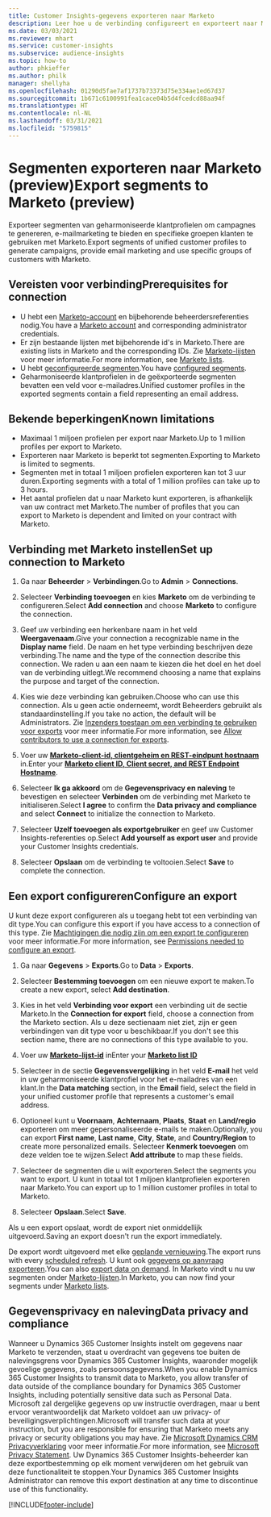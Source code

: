 ```yaml
---
title: Customer Insights-gegevens exporteren naar Marketo
description: Leer hoe u de verbinding configureert en exporteert naar Marketo.
ms.date: 03/03/2021
ms.reviewer: mhart
ms.service: customer-insights
ms.subservice: audience-insights
ms.topic: how-to
author: phkieffer
ms.author: philk
manager: shellyha
ms.openlocfilehash: 01290d5fae7af1737b73373d75e334ae1ed67d37
ms.sourcegitcommit: 1b671c6100991fea1cace04b5d4fcedcd88aa94f
ms.translationtype: HT
ms.contentlocale: nl-NL
ms.lasthandoff: 03/31/2021
ms.locfileid: "5759815"
---
```

# <a name="export-segments-to-marketo-preview"></a><span data-ttu-id="75997-103">Segmenten exporteren naar Marketo (preview)</span><span class="sxs-lookup"><span data-stu-id="75997-103">Export segments to Marketo (preview)</span></span>

<span data-ttu-id="75997-104">Exporteer segmenten van geharmoniseerde klantprofielen om campagnes te genereren, e-mailmarketing te bieden en specifieke groepen klanten te gebruiken met Marketo.</span><span class="sxs-lookup"><span data-stu-id="75997-104">Export segments of unified customer profiles to generate campaigns, provide email marketing and use specific groups of customers with Marketo.</span></span>

## <a name="prerequisites-for-connection"></a><span data-ttu-id="75997-105">Vereisten voor verbinding</span><span class="sxs-lookup"><span data-stu-id="75997-105">Prerequisites for connection</span></span>

-   <span data-ttu-id="75997-106">U hebt een [Marketo-account](https://login.marketo.com/) en bijbehorende beheerdersreferenties nodig.</span><span class="sxs-lookup"><span data-stu-id="75997-106">You have a [Marketo account](https://login.marketo.com/) and corresponding administrator credentials.</span></span>
-   <span data-ttu-id="75997-107">Er zijn bestaande lijsten met bijbehorende id's in Marketo.</span><span class="sxs-lookup"><span data-stu-id="75997-107">There are existing lists in Marketo and the corresponding IDs.</span></span> <span data-ttu-id="75997-108">Zie [Marketo-lijsten](https://docs.marketo.com/display/public/DOCS/Understanding+Static+Lists) voor meer informatie.</span><span class="sxs-lookup"><span data-stu-id="75997-108">For more information, see [Marketo lists](https://docs.marketo.com/display/public/DOCS/Understanding+Static+Lists).</span></span>
-   <span data-ttu-id="75997-109">U hebt [geconfigureerde segmenten](segments.md).</span><span class="sxs-lookup"><span data-stu-id="75997-109">You have [configured segments](segments.md).</span></span>
-   <span data-ttu-id="75997-110">Geharmoniseerde klantprofielen in de geëxporteerde segmenten bevatten een veld voor e-mailadres.</span><span class="sxs-lookup"><span data-stu-id="75997-110">Unified customer profiles in the exported segments contain a field representing an email address.</span></span>

## <a name="known-limitations"></a><span data-ttu-id="75997-111">Bekende beperkingen</span><span class="sxs-lookup"><span data-stu-id="75997-111">Known limitations</span></span>

- <span data-ttu-id="75997-112">Maximaal 1 miljoen profielen per export naar Marketo.</span><span class="sxs-lookup"><span data-stu-id="75997-112">Up to 1 million profiles per export to Marketo.</span></span>
- <span data-ttu-id="75997-113">Exporteren naar Marketo is beperkt tot segmenten.</span><span class="sxs-lookup"><span data-stu-id="75997-113">Exporting to Marketo is limited to segments.</span></span>
- <span data-ttu-id="75997-114">Segmenten met in totaal 1 miljoen profielen exporteren kan tot 3 uur duren.</span><span class="sxs-lookup"><span data-stu-id="75997-114">Exporting segments with a total of 1 million profiles can take up to 3 hours.</span></span> 
- <span data-ttu-id="75997-115">Het aantal profielen dat u naar Marketo kunt exporteren, is afhankelijk van uw contract met Marketo.</span><span class="sxs-lookup"><span data-stu-id="75997-115">The number of profiles that you can export to Marketo is dependent and limited on your contract with Marketo.</span></span>

## <a name="set-up-connection-to-marketo"></a><span data-ttu-id="75997-116">Verbinding met Marketo instellen</span><span class="sxs-lookup"><span data-stu-id="75997-116">Set up connection to Marketo</span></span>

1. <span data-ttu-id="75997-117">Ga naar **Beheerder** > **Verbindingen**.</span><span class="sxs-lookup"><span data-stu-id="75997-117">Go to **Admin** > **Connections**.</span></span>

1. <span data-ttu-id="75997-118">Selecteer **Verbinding toevoegen** en kies **Marketo** om de verbinding te configureren.</span><span class="sxs-lookup"><span data-stu-id="75997-118">Select **Add connection** and choose **Marketo** to configure the connection.</span></span>

1. <span data-ttu-id="75997-119">Geef uw verbinding een herkenbare naam in het veld **Weergavenaam**.</span><span class="sxs-lookup"><span data-stu-id="75997-119">Give your connection a recognizable name in the **Display name** field.</span></span> <span data-ttu-id="75997-120">De naam en het type verbinding beschrijven deze verbinding.</span><span class="sxs-lookup"><span data-stu-id="75997-120">The name and the type of the connection describe this connection.</span></span> <span data-ttu-id="75997-121">We raden u aan een naam te kiezen die het doel en het doel van de verbinding uitlegt.</span><span class="sxs-lookup"><span data-stu-id="75997-121">We recommend choosing a name that explains the purpose and target of the connection.</span></span>

1. <span data-ttu-id="75997-122">Kies wie deze verbinding kan gebruiken.</span><span class="sxs-lookup"><span data-stu-id="75997-122">Choose who can use this connection.</span></span> <span data-ttu-id="75997-123">Als u geen actie onderneemt, wordt Beheerders gebruikt als standaardinstelling.</span><span class="sxs-lookup"><span data-stu-id="75997-123">If you take no action, the default will be Administrators.</span></span> <span data-ttu-id="75997-124">Zie [Inzenders toestaan om een verbinding te gebruiken voor exports](connections.md#allow-contributors-to-use-a-connection-for-exports) voor meer informatie.</span><span class="sxs-lookup"><span data-stu-id="75997-124">For more information, see [Allow contributors to use a connection for exports](connections.md#allow-contributors-to-use-a-connection-for-exports).</span></span>

1. <span data-ttu-id="75997-125">Voer uw **[Marketo-client-id, clientgeheim en REST-eindpunt hostnaam](https://developers.marketo.com/rest-api/authentication/)** in.</span><span class="sxs-lookup"><span data-stu-id="75997-125">Enter your **[Marketo client ID, Client secret, and REST Endpoint Hostname](https://developers.marketo.com/rest-api/authentication/)**.</span></span>

1. <span data-ttu-id="75997-126">Selecteer **Ik ga akkoord** om de **Gegevensprivacy en naleving** te bevestigen en selecteer **Verbinden** om de verbinding met Marketo te initialiseren.</span><span class="sxs-lookup"><span data-stu-id="75997-126">Select **I agree** to confirm the **Data privacy and compliance** and select **Connect** to initialize the connection to Marketo.</span></span>

1. <span data-ttu-id="75997-127">Selecteer **Uzelf toevoegen als exportgebruiker** en geef uw Customer Insights-referenties op.</span><span class="sxs-lookup"><span data-stu-id="75997-127">Select **Add yourself as export user** and provide your Customer Insights credentials.</span></span>

1. <span data-ttu-id="75997-128">Selecteer **Opslaan** om de verbinding te voltooien.</span><span class="sxs-lookup"><span data-stu-id="75997-128">Select **Save** to complete the connection.</span></span>

## <a name="configure-an-export"></a><span data-ttu-id="75997-129">Een export configureren</span><span class="sxs-lookup"><span data-stu-id="75997-129">Configure an export</span></span>

<span data-ttu-id="75997-130">U kunt deze export configureren als u toegang hebt tot een verbinding van dit type.</span><span class="sxs-lookup"><span data-stu-id="75997-130">You can configure this export if you have access to a connection of this type.</span></span> <span data-ttu-id="75997-131">Zie [Machtigingen die nodig zijn om een export te configureren](export-destinations.md#set-up-a-new-export) voor meer informatie.</span><span class="sxs-lookup"><span data-stu-id="75997-131">For more information, see [Permissions needed to configure an export](export-destinations.md#set-up-a-new-export).</span></span>

1. <span data-ttu-id="75997-132">Ga naar **Gegevens** > **Exports**.</span><span class="sxs-lookup"><span data-stu-id="75997-132">Go to **Data** > **Exports**.</span></span>

1. <span data-ttu-id="75997-133">Selecteer **Bestemming toevoegen** om een nieuwe export te maken.</span><span class="sxs-lookup"><span data-stu-id="75997-133">To create a new export, select **Add destination**.</span></span>

1. <span data-ttu-id="75997-134">Kies in het veld **Verbinding voor export** een verbinding uit de sectie Marketo.</span><span class="sxs-lookup"><span data-stu-id="75997-134">In the **Connection for export** field, choose a connection from the Marketo section.</span></span> <span data-ttu-id="75997-135">Als u deze sectienaam niet ziet, zijn er geen verbindingen van dit type voor u beschikbaar.</span><span class="sxs-lookup"><span data-stu-id="75997-135">If you don't see this section name, there are no connections of this type available to you.</span></span>

1. <span data-ttu-id="75997-136">Voer uw **[Marketo-lijst-id](https://docs.marketo.com/display/public/DOCS/Understanding+Static+Lists)** in</span><span class="sxs-lookup"><span data-stu-id="75997-136">Enter your **[Marketo list ID](https://docs.marketo.com/display/public/DOCS/Understanding+Static+Lists)**</span></span> 

1. <span data-ttu-id="75997-137">Selecteer in de sectie **Gegevensvergelijking** in het veld **E-mail** het veld in uw geharmoniseerde klantprofiel voor het e-mailadres van een klant.</span><span class="sxs-lookup"><span data-stu-id="75997-137">In the **Data matching** section, in the **Email** field, select the field in your unified customer profile that represents a customer's email address.</span></span> 

1. <span data-ttu-id="75997-138">Optioneel kunt u **Voornaam**, **Achternaam**, **Plaats**, **Staat** en **Land/regio** exporteren om meer gepersonaliseerde e-mails te maken.</span><span class="sxs-lookup"><span data-stu-id="75997-138">Optionally, you can export **First name**, **Last name**, **City**, **State**, and **Country/Region**  to create more personalized emails.</span></span> <span data-ttu-id="75997-139">Selecteer **Kenmerk toevoegen** om deze velden toe te wijzen.</span><span class="sxs-lookup"><span data-stu-id="75997-139">Select **Add attribute** to map these fields.</span></span>

1. <span data-ttu-id="75997-140">Selecteer de segmenten die u wilt exporteren.</span><span class="sxs-lookup"><span data-stu-id="75997-140">Select the segments you want to export.</span></span> <span data-ttu-id="75997-141">U kunt in totaal tot 1 miljoen klantprofielen exporteren naar Marketo.</span><span class="sxs-lookup"><span data-stu-id="75997-141">You can export up to 1 million customer profiles in total to Marketo.</span></span>

1. <span data-ttu-id="75997-142">Selecteer **Opslaan**.</span><span class="sxs-lookup"><span data-stu-id="75997-142">Select **Save**.</span></span>

<span data-ttu-id="75997-143">Als u een export opslaat, wordt de export niet onmiddellijk uitgevoerd.</span><span class="sxs-lookup"><span data-stu-id="75997-143">Saving an export doesn't run the export immediately.</span></span>

<span data-ttu-id="75997-144">De export wordt uitgevoerd met elke [geplande vernieuwing](system.md#schedule-tab).</span><span class="sxs-lookup"><span data-stu-id="75997-144">The export runs with every [scheduled refresh](system.md#schedule-tab).</span></span> <span data-ttu-id="75997-145">U kunt ook [gegevens op aanvraag exporteren](export-destinations.md#run-exports-on-demand).</span><span class="sxs-lookup"><span data-stu-id="75997-145">You can also [export data on demand](export-destinations.md#run-exports-on-demand).</span></span> <span data-ttu-id="75997-146">In Marketo vindt u nu uw segmenten onder [Marketo-lijsten](ttps://docs.marketo.com/display/public/DOCS/Understanding+Static+Lists).</span><span class="sxs-lookup"><span data-stu-id="75997-146">In Marketo, you can now find your segments under [Marketo lists](ttps://docs.marketo.com/display/public/DOCS/Understanding+Static+Lists).</span></span>


## <a name="data-privacy-and-compliance"></a><span data-ttu-id="75997-147">Gegevensprivacy en naleving</span><span class="sxs-lookup"><span data-stu-id="75997-147">Data privacy and compliance</span></span>

<span data-ttu-id="75997-148">Wanneer u Dynamics 365 Customer Insights instelt om gegevens naar Marketo te verzenden, staat u overdracht van gegevens toe buiten de nalevingsgrens voor Dynamics 365 Customer Insights, waaronder mogelijk gevoelige gegevens, zoals persoonsgegevens.</span><span class="sxs-lookup"><span data-stu-id="75997-148">When you enable Dynamics 365 Customer Insights to transmit data to Marketo, you allow transfer of data outside of the compliance boundary for Dynamics 365 Customer Insights, including potentially sensitive data such as Personal Data.</span></span> <span data-ttu-id="75997-149">Microsoft zal dergelijke gegevens op uw instructie overdragen, maar u bent ervoor verantwoordelijk dat Marketo voldoet aan uw privacy- of beveiligingsverplichtingen.</span><span class="sxs-lookup"><span data-stu-id="75997-149">Microsoft will transfer such data at your instruction, but you are responsible for ensuring that Marketo meets any privacy or security obligations you may have.</span></span> <span data-ttu-id="75997-150">Zie [Microsoft Dynamics CRM Privacyverklaring](https://go.microsoft.com/fwlink/?linkid=396732) voor meer informatie.</span><span class="sxs-lookup"><span data-stu-id="75997-150">For more information, see [Microsoft Privacy Statement](https://go.microsoft.com/fwlink/?linkid=396732).</span></span>
<span data-ttu-id="75997-151">Uw Dynamics 365 Customer Insights-beheerder kan deze exportbestemming op elk moment verwijderen om het gebruik van deze functionaliteit te stoppen.</span><span class="sxs-lookup"><span data-stu-id="75997-151">Your Dynamics 365 Customer Insights Administrator can remove this export destination at any time to discontinue use of this functionality.</span></span>


[!INCLUDE[footer-include](../includes/footer-banner.md)]